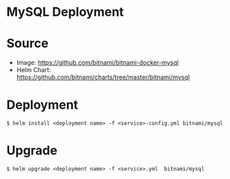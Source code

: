 # MySQL Deployment

# Source 

- Image: https://github.com/bitnami/bitnami-docker-mysql
- Helm Chart: https://github.com/bitnami/charts/tree/master/bitnami/mysql

# Deployment

```shell
$ helm install <deployment name> -f <service>-config.yml bitnami/mysql
```

# Upgrade 

```shell
$ helm upgrade <deployment name> -f <service>.yml  bitnami/mysql
```
